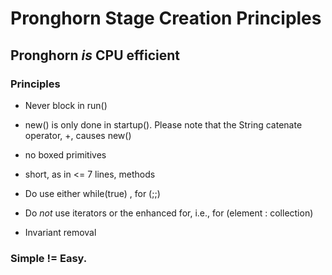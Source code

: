 
# Pronghorn Stage Creation Principles


## Pronghorn _is_ CPU efficient

### Principles
- Never block in run()

- new() is only done in startup().   Please note that the String catenate operator, +, causes new()

- no boxed primitives

- short, as in <= 7 lines, methods

- Do use either while(true) , for (;;)
 
- Do *not* use iterators or the enhanced for, i.e., for (element : collection)

- Invariant removal


### Simple != Easy.
